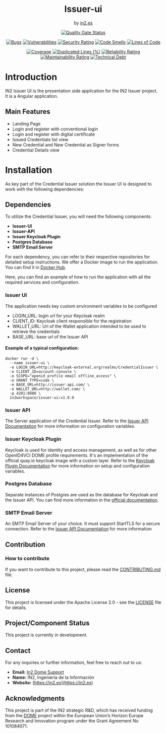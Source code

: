 <div align="center">

<h1>Issuer-ui</h1>
<span>by </span><a href="https://in2.es">in2.es</a>
<p><p>


[![Quality Gate Status](https://sonarcloud.io/api/project_badges/measure?project=in2workspace_in2-issuer-ui&metric=alert_status)](https://sonarcloud.io/dashboard?id=in2workspace_in2-issuer-ui)

[![Bugs](https://sonarcloud.io/api/project_badges/measure?project=in2workspace_in2-issuer-ui&metric=bugs)](https://sonarcloud.io/summary/new_code?id=in2workspace_in2-issuer-ui)
[![Vulnerabilities](https://sonarcloud.io/api/project_badges/measure?project=in2workspace_in2-issuer-ui&metric=vulnerabilities)](https://sonarcloud.io/dashboard?id=in2workspace_in2-issuer-ui)
[![Security Rating](https://sonarcloud.io/api/project_badges/measure?project=in2workspace_in2-issuer-ui&metric=security_rating)](https://sonarcloud.io/dashboard?id=in2workspace_in2-issuer-ui)
[![Code Smells](https://sonarcloud.io/api/project_badges/measure?project=in2workspace_in2-issuer-ui&metric=code_smells)](https://sonarcloud.io/summary/new_code?id=in2workspace_in2-issuer-ui)
[![Lines of Code](https://sonarcloud.io/api/project_badges/measure?project=in2workspace_in2-issuer-ui&metric=ncloc)](https://sonarcloud.io/dashboard?id=in2workspace_in2-issuer-ui)

[![Coverage](https://sonarcloud.io/api/project_badges/measure?project=in2workspace_in2-issuer-ui&metric=coverage)](https://sonarcloud.io/summary/new_code?id=in2workspace_in2-issuer-ui)
[![Duplicated Lines (%)](https://sonarcloud.io/api/project_badges/measure?project=in2workspace_in2-issuer-ui&metric=duplicated_lines_density)](https://sonarcloud.io/summary/new_code?id=in2workspace_in2-issuer-ui)
[![Reliability Rating](https://sonarcloud.io/api/project_badges/measure?project=in2workspace_in2-issuer-ui&metric=reliability_rating)](https://sonarcloud.io/dashboard?id=in2workspace_in2-issuer-ui)
[![Maintainability Rating](https://sonarcloud.io/api/project_badges/measure?project=in2workspace_in2-issuer-ui&metric=sqale_rating)](https://sonarcloud.io/dashboard?id=in2workspace_in2-issuer-ui)
[![Technical Debt](https://sonarcloud.io/api/project_badges/measure?project=in2workspace_in2-issuer-ui&metric=sqale_index)](https://sonarcloud.io/summary/new_code?id=in2workspace_in2-issuer-ui)

</div>

# Introduction
IN2 Issuer UI is the presentation side application for the IN2 Issuer project. It is a Angular application.

## Main Features
- Landing Page
- Login and register with conventional login
- Login and register with digital certificate
- Issued Credentials list view
- New Credential and New Credential as Signer forms
- Credential Details view

# Installation
As key part of the Credential Issuer solution the Issuer UI is designed to work with the following dependencies:
## Dependencies
To utilize the Credential Issuer, you will need the following components:

- **Issuer-UI**
- **Issuer-API**
- **Issuer Keycloak Plugin**
- **Postgres Database**
- **SMTP Email Server**

For each dependency, you can refer to their respective repositories for detailed setup instructions.
We offer a Docker image to run the application. You can find it in [Docker Hub](https://hub.docker.com/u/in2workspace).

Here, you can find an example of how to run the application with all the required services and configuration.
### Issuer UI
The application needs key custom environment variables to be configured
- LOGIN_URL: login url for your Keycloak realm
- CLIENT_ID: Keycloak client responsible for the registration
- WALLET_URL: Url of the Wallet application intended to be used to retrieve the credentials
- BASE_URL: base url of the Issuer API

#### Example of a typical configuration:
```
docker run -d \
  --name issuer-ui \
  -e LOGIN_URL=http://keycloak-external.org/realms/CredentialIssuer \
  -e CLIENT_ID=account-console \
  -e SCOPE="openid profile email offline_access" \
  -e GRANT_TYPE=code \
  -e BASE_URL=http://issuer-api.com/ \
  -e WALLET_URL=http://wallet.com/ \
  -p 4201:8080 \
  in2workspace/issuer-ui:v1.0.0
```

### Issuer API
The Server application of the Credential Issuer. Refer to the [Issuer API Documentation](https://github.com/in2workspace/issuer-api) for more information on configuration variables.

### Issuer Keycloak Plugin
Keycloak is used for identity and access management, as well as for other OpenID4VCI DOME profile requirements.
It's an implementation of the official quay.io keycloak image with a custom layer.
Refer to the [Keycloak Plugin Documentation](https://github.com/in2workspace/issuer-keycloak-plugin) for more information on setup and configuration variables.

### Postgres Database
Separate instances of Postgres are used as the database for Keycloak and the Issuer API.
You can find more information in the [official documentation](https://www.postgresql.org/docs/).

### SMTP Email Server
An SMTP Email Server of your choice. It must support StartTLS for a secure connection. Refer to the [Issuer API Documentation](https://github.com/in2workspace/issuer-api) for more information

## Contribution

### How to contribute
If you want to contribute to this project, please read the [CONTRIBUTING.md](CONTRIBUTING.md) file.

## License
This project is licensed under the Apache License 2.0 - see the [LICENSE](LICENSE) file for details.

## Project/Component Status
This project is currently in development.

## Contact
For any inquiries or further information, feel free to reach out to us:

- **Email:** [In2 Dome Support](mailto:domesupport@in2.es)
- **Name:** IN2, Ingeniería de la Información
- **Website:** [https://in2.es](https://in2.es)

## Acknowledgments
This project is part of the IN2 strategic R&D, which has received funding from the [DOME](https://dome-marketplace.eu/) project within the European Union’s Horizon Europe Research and Innovation program under the Grant Agreement No 101084071.
